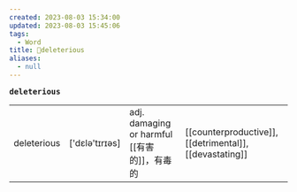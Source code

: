 ```yaml
---
created: 2023-08-03 15:34:00
updated: 2023-08-03 15:45:06
tags:
  - Word
title: 📖deleterious
aliases:
  - null
---
```


<pre><strong>deleterious</strong></pre>
|   |   |   |   |
|---|---|---|---|
|deleterious|['dɛlə'tɪrɪəs]|adj. damaging or harmful [[有害的]]，有毒的|[[counterproductive]], [[detrimental]], [[devastating]]|